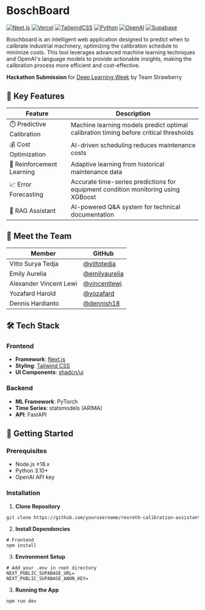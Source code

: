 # BoschBoard

[![Next.js](https://img.shields.io/badge/Next.js-000000?style=for-the-badge&logo=next.js&logoColor=white)](https://nextjs.org/)
[![Vercel](https://img.shields.io/badge/Vercel-000000?style=for-the-badge&logo=vercel&logoColor=white)](https://vercel.com/)
[![TailwindCSS](https://img.shields.io/badge/Tailwind%20CSS-06B6D4?style=for-the-badge&logo=tailwind-css&logoColor=white)](https://tailwindcss.com/)
[![Python](https://img.shields.io/badge/Python-3776AB?style=for-the-badge&logo=python&logoColor=white)](https://www.python.org/)
[![OpenAI](https://img.shields.io/badge/OpenAI-412991?style=for-the-badge&logo=openai&logoColor=white)](https://openai.com/)
[![Supabase](https://img.shields.io/badge/Supabase-3DBE41?style=for-the-badge&logo=supabase&logoColor=white)](https://supabase.io/)

Boschboard is an intelligent web application designed to predict when to calibrate industrial machinery, optimizing the calibration schedule to minimize costs. This tool leverages advanced machine learning techniques and OpenAI's language models to provide actionable insights, making the calibration process more efficient and cost-effective.

**Hackathon Submission** for [Deep Learning Week](https://www.dlweek.com/) by Team Strawberry

## 🌟 Key Features

| Feature | Description |
|---------|-------------|
| ⏱️ Predictive Calibration | Machine learning models predict optimal calibration timing before critical thresholds |
| 💰 Cost Optimization | AI-driven scheduling reduces maintenance costs |
| 🧠 Reinforcement Learning | Adaptive learning from historical maintenance data |
| 📈 Error Forecasting | Accurate time-series predictions for equipment condition monitoring using XGBoost |
| 💬 RAG Assistant | AI-powered Q&A system for technical documentation |

## 👥 Meet the Team

| Member                    | GitHub                           |
|--------------------------|----------------------------------|
| Vitto Surya Tedja       | [@vittotedja](https://github.com/vittotedja) |
| Emily Aurelia           | [@emilyaurelia](https://github.com/emilyaurelia) |
| Alexander Vincent Lewi  | [@vincentlewi](https://github.com/vincentlewi) |
| Yozafard Harold         | [@yozafard](https://github.com/yozafard) |
| Dennis Hardianto        | [@dennish18](https://github.com/dennish18) |

## 🛠️ Tech Stack

### Frontend
- **Framework**: [Next.js](https://nextjs.org/)
- **Styling**: [Tailwind CSS](https://tailwindcss.com/)
- **UI Components**: [shadcn/ui](https://ui.shadcn.com/)

### Backend
- **ML Framework**: PyTorch
- **Time Series**: statsmodels (ARIMA)
- **API**: FastAPI

## 🚀 Getting Started

### Prerequisites

- Node.js ≥18.x
- Python 3.10+
- OpenAI API key

### Installation

1. **Clone Repository**
```bash
git clone https://github.com/yourusername/rexroth-calibration-assistant.git
```

2. **Install Dependencies**

```
# Frontend
npm install
```

3. **Environment Setup**

```
# Add your .env in root directory
NEXT_PUBLIC_SUPABASE_URL=
NEXT_PUBLIC_SUPABASE_ANON_KEY=
```

3. **Running the App**
```
npm run dev
```